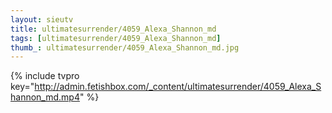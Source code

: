 ```yaml
--- 
layout: sieutv
title: ultimatesurrender/4059_Alexa_Shannon_md
tags: [ultimatesurrender/4059_Alexa_Shannon_md]
thumb_: ultimatesurrender/4059_Alexa_Shannon_md.jpg
---
```

{% include tvpro key="http://admin.fetishbox.com/_content/ultimatesurrender/4059_Alexa_Shannon_md.mp4" %} 

